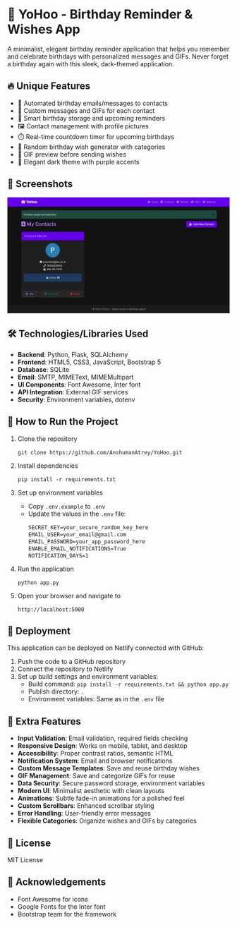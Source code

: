 # 📌 YoHoo - Birthday Reminder & Wishes App

A minimalist, elegant birthday reminder application that helps you remember and celebrate birthdays with personalized messages and GIFs. Never forget a birthday again with this sleek, dark-themed application.

## 🔥 Unique Features

- 🎂 Automated birthday emails/messages to contacts
- 🎁 Custom messages and GIFs for each contact
- 📅 Smart birthday storage and upcoming reminders
- 🖼️ Contact management with profile pictures
- ⏱️ Real-time countdown timer for upcoming birthdays
- 💌 Random birthday wish generator with categories
- 👀 GIF preview before sending wishes
- 🌙 Elegant dark theme with purple accents

## 🎨 Screenshots

![YoHoo App Screenshot](screenshot.jpeg)

## 🛠 Technologies/Libraries Used

- **Backend**: Python, Flask, SQLAlchemy
- **Frontend**: HTML5, CSS3, JavaScript, Bootstrap 5
- **Database**: SQLite
- **Email**: SMTP, MIMEText, MIMEMultipart
- **UI Components**: Font Awesome, Inter font
- **API Integration**: External GIF services
- **Security**: Environment variables, dotenv

## 🚀 How to Run the Project

1. Clone the repository
   ```
   git clone https://github.com/AnshumanAtrey/YoHoo.git
   ```

2. Install dependencies
   ```
   pip install -r requirements.txt
   ```

3. Set up environment variables
   - Copy `.env.example` to `.env`
   - Update the values in the `.env` file:
     ```
     SECRET_KEY=your_secure_random_key_here
     EMAIL_USER=your_email@gmail.com
     EMAIL_PASSWORD=your_app_password_here
     ENABLE_EMAIL_NOTIFICATIONS=True
     NOTIFICATION_DAYS=1
     ```

4. Run the application
   ```
   python app.py
   ```

5. Open your browser and navigate to
   ```
   http://localhost:5000
   ```

## 🚀 Deployment

This application can be deployed on Netlify connected with GitHub:

1. Push the code to a GitHub repository
2. Connect the repository to Netlify
3. Set up build settings and environment variables:
   - Build command: `pip install -r requirements.txt && python app.py`
   - Publish directory: `.`
   - Environment variables: Same as in the `.env` file

## 🤖 Extra Features

- **Input Validation**: Email validation, required fields checking
- **Responsive Design**: Works on mobile, tablet, and desktop
- **Accessibility**: Proper contrast ratios, semantic HTML
- **Notification System**: Email and browser notifications
- **Custom Message Templates**: Save and reuse birthday wishes
- **GIF Management**: Save and categorize GIFs for reuse
- **Data Security**: Secure password storage, environment variables
- **Modern UI**: Minimalist aesthetic with clean layouts
- **Animations**: Subtle fade-in animations for a polished feel
- **Custom Scrollbars**: Enhanced scrollbar styling
- **Error Handling**: User-friendly error messages
- **Flexible Categories**: Organize wishes and GIFs by categories

## 📝 License

MIT License

## 🙏 Acknowledgements

- Font Awesome for icons
- Google Fonts for the Inter font
- Bootstrap team for the framework 